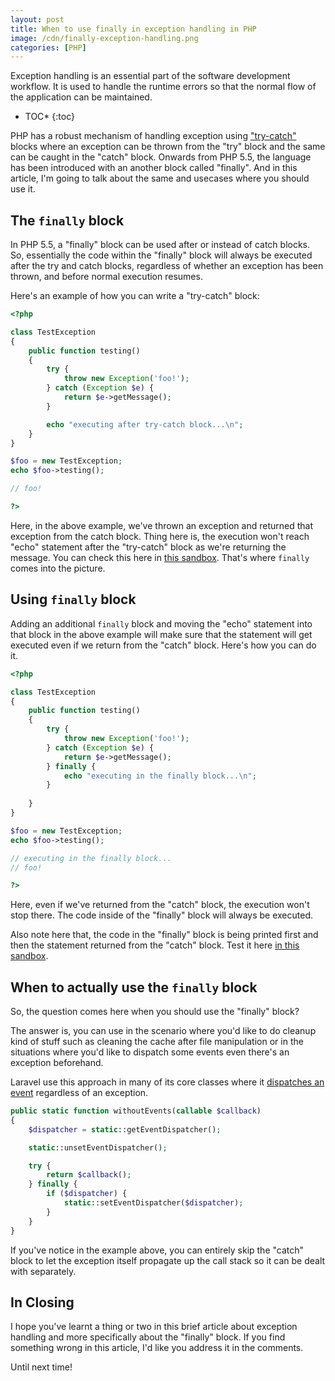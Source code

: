 ```yaml
---
layout: post
title: When to use finally in exception handling in PHP
image: /cdn/finally-exception-handling.png
categories: [PHP]
---
```


Exception handling is an essential part of the software development workflow. It is used to handle the runtime errors so that the normal flow of the application can be maintained.

* TOC*
{:toc}

PHP has a robust mechanism of handling exception using ["try-catch"](https://www.php.net/manual/en/language.exceptions.php) blocks where an exception can be thrown from the "try" block and the same can be caught in the "catch" block. Onwards from PHP 5.5, the language has been introduced with an another block called "finally". And in this article, I'm going to talk about the same and usecases where you should use it.

## The `finally` block

In PHP 5.5, a "finally" block can be used after or instead of catch blocks. So, essentially the code within the "finally" block will always be executed after the try and catch blocks, regardless of whether an exception has been thrown, and before normal execution resumes. 

Here's an example of how you can write a "try-catch" block:

```php
<?php

class TestException
{
    public function testing()
    {
        try {
            throw new Exception('foo!');
        } catch (Exception $e) {
            return $e->getMessage();
        } 

        echo "executing after try-catch block...\n";
    }
}

$foo = new TestException;
echo $foo->testing();

// foo!

?>
```

Here, in the above example, we've thrown an exception and returned that exception from the catch block. Thing here is, the execution won't reach "echo" statement after the "try-catch" block as we're returning the message. You can check this here in [this sandbox](http://sandbox.onlinephpfunctions.com/code/fe93d3ef12954306e9bfec6d48982445e0d5254c). That's where `finally` comes into the picture.

## Using `finally` block

Adding an additional `finally` block and moving the "echo" statement into that block in the above example will make sure that the statement will get executed even if we return from the "catch" block. Here's how you can do it.

```php
<?php

class TestException 
{
    public function testing()
    {
        try {
            throw new Exception('foo!');
        } catch (Exception $e) {
            return $e->getMessage();
        } finally {
            echo "executing in the finally block...\n";    
        }
        
    }
}

$foo = new TestException;
echo $foo->testing();

// executing in the finally block...
// foo!

?>
```

Here, even if we've returned from the "catch" block, the execution won't stop there. The code inside of the "finally" block will always be executed. 

Also note here that, the code in the "finally" block is being printed first and then the statement returned from the "catch" block. Test it here [in this sandbox](http://sandbox.onlinephpfunctions.com/code/171c8e184dc83c5029e9261ebea5110bedd803a9).

## When to actually use the `finally` block

So, the question comes here when you should use the "finally" block? 

The answer is, you can use in the scenario where you'd like to do cleanup kind of stuff such as cleaning the cache after file manipulation or in the situations where you'd like to dispatch some events even there's an exception beforehand. 

Laravel use this approach in many of its core classes where it [dispatches an event](https://github.com/laravel/framework/blob/6.x/src/Illuminate/Database/Eloquent/Concerns/HasEvents.php#L406) regardless of an exception.

```php
public static function withoutEvents(callable $callback)
{
    $dispatcher = static::getEventDispatcher();

    static::unsetEventDispatcher();

    try {
        return $callback();
    } finally {
        if ($dispatcher) {
            static::setEventDispatcher($dispatcher);
        }
    }
}
```

If you've notice in the example above, you can entirely skip the "catch" block to let the exception itself propagate up the call stack so it can be dealt with separately.

## In Closing

I hope you've learnt a thing or two in this brief article about exception handling and more specifically about the "finally" block. If you find something wrong in this article, I'd like you address it in the comments. 

Until next time!







